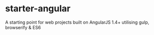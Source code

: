 # starter-angular
A starting point for web projects built on AngularJS 1.4+ utilising gulp, browserify &amp; ES6
